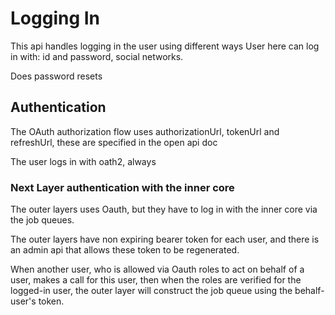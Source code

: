 # Logging In

This api handles logging in the user using different ways
User here can log in with: id and password, social networks.

Does password resets



## Authentication

The OAuth authorization flow uses authorizationUrl, tokenUrl and refreshUrl, these are specified in the open api doc

The user logs in with oath2, always


### Next Layer authentication with the inner core

The outer layers uses Oauth, but they have to log in with the inner core via the job queues.

The outer layers have non expiring bearer token for each user, and there is an admin api that allows these token to be regenerated.

When another user, who is allowed via Oauth roles to act on behalf of a user, makes a call for this user, then when the roles are verified for the logged-in user,
the outer layer will construct the job queue using the behalf-user's token.
